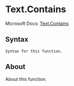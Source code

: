 ---
---

# Text.Contains

Microsoft Docs: [Text.Contains](https://docs.microsoft.com/en-us/powerquery-m/text-contains)

## Syntax

```powerquery-m
Syntax for this function.
```

## About

About this function.

